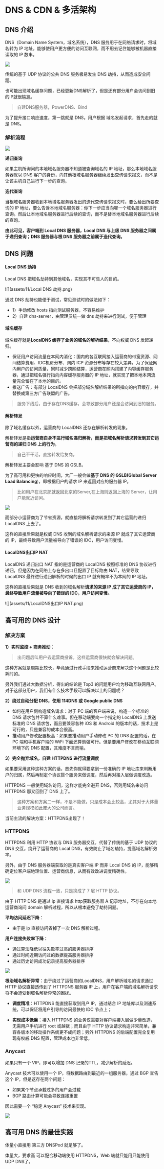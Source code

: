 # DNS & CDN & 多活架构

## DNS 介绍

DNS（Domain Name System，域名系统），DNS 服务用于在网络请求时，将域名转为 IP 地址。能够使用户更方便的访问互联网，而不用去记住能够被机器直接读取的 IP 数串。

![](assets/11/DNS流程.png)

传统的基于 UDP 协议的公共 DNS 服务极易发生 DNS 劫持，从而造成安全问题。

也可能出现域名缓存问题，已经更新DNS解析了，但是还有部分用户会访问到旧的IP就很尴尬。



> 自建DNS服务器，PowerDNS、Bind



为了提升接口响应速度，第一跳就是 DNS，用户根据 域名发起请求，首先走的就是 DNS。



### 解析流程

![](assets/11/DNS域名解析过程.png)

**递归查询**

如果主机所询问的本地域名服务器不知道被查询域名的 IP 地址，那么本地域名服务器就以 DNS 客户的身份，向其他根域名服务器继续发出查询请求报文，而不是让该主机自己进行下一步的查询。

**迭代查询**

当根域名服务器收到本地域名服务器发出的迭代查询请求报文时，要么给出所要查询的 IP 地址，要么告诉本地域名服务器：你下一步应当向哪一个域名服务器进行查询。然后让本地域名服务器进行后续的查询，而不是替本地域名服务器进行后续的查询。

**由此可见，客户端到 Local DNS 服务器，Local DNS 与上级 DNS 服务器之间属于递归查询；DNS 服务器与根 DNS 服务器之前属于迭代查询。**



## DNS 问题

#### Local DNS 劫持

Local DNS 把域名劫持到其他域名，实现其不可告人的目的。

![](assets/11/Local DNS 劫持.png)

通过 DNS 劫持也能便于测试，常见测试时的做法如下：

* 1）手动修改 hosts 指向测试服务器，不容易维护
* 2）自建 dns-server，由管理员统一做 dns 劫持来进行测试，便于管理



#### 域名缓存

域名缓存就是**LocalDNS 缓存了业务的域名的解析结果**，不向权威 DNS 发起递归。

* 保证用户访问流量在本网内消化：国内的各互联网接入运营商的带宽资源、网间结算费用、IDC机房分布、网内 ICP 资源分布等存在较大差异。为了保证网内用户的访问质量，同时减少跨网结算，运营商在网内搭建了内容缓存服务器，通过把域名强行指向内容缓存服务器的 IP 地址，就实现了把本地本网流量完全留在了本地的目的。
* 推送广告：有部分 LocalDNS 会把部分域名解析结果的所指向的内容缓存，并替换成第三方广告联盟的广告。



> 服务下线后，由于存在DNS缓存，会导致部分用户还是会访问到旧的服务。



#### 解析转发

除了域名缓存以外，运营商的 LocalDNS 还存在解析转发的现象。

解析转发是指**运营商自身不进行域名递归解析，而是把域名解析请求转发到其它运营商的递归 DNS 上的行为**。

> 自己不干活，直接转发给友商。

解析转发主要会影响 基于 DNS 的 GSLB。

为了高可用和更快的响应时间，大厂一般会做**基于 DNS 的 GSLB(Global Server Load Balancing**)，即根据用户的请求 IP 来返回对应的服务器 IP。

> 比如用户在北京那就返回北京的Server,在上海则返回上海的 Server，让用户能就近访问。

![](assets/11/基于DNS实现的GSLB.png)



而部分小运营商为了节省资源，就直接将解析请求转发到了其它运营的递归 LocalDNS 上去了。

这样的直接后果就是权威 DNS 收到的域名解析请求的来源 IP 就成了其它运营商的 IP，最终导致用户流量被导向了错误的 IDC，用户访问变慢。



#### LocalDNS出口IP NAT

LocalDNS 递归出口 NAT 指的是运营商的 LocalDNS 按照标准的 DNS 协议进行递归，但是因为在网络上存在多出口且配置了目标路由 NAT，结果导致 LocalDNS 最终进行递归解析的时候的出口 IP 就有概率不为本网的 IP 地址。

这样的直接后果就是 DNS 收到的域名解析**请求的来源 IP 成了其它运营商的 IP，最终导致用户流量被导向了错误的 IDC，用户访问变慢。**

![](assets/11/LocalDNS出口IP NAT.png)







## 高可用的 DNS 设计



### 解决方案

**1）实时监控 + 商务推动**：

> 出问题后叫用户去运营商投诉，这样运营商很快就会解决问题。

这种方案就是周期比较长，毕竟通过行政手段来推动运营商来解决这个问题是比较耗时的。



另外我们通过大数据分析，得出的结论是 Top3 的问题用户均为移动互联网用户。对于这部分用户，我们有什么技术手段可以解决以上的问题呢？

**2）绕过自动分配 DNS，使用 114DNS 或 Google public DNS**

* 如何在用户侧构造域名请求：对于 PC 端的客户端来说，构造一个标准的 DNS 请求包并不算什么难事。但在移动端要向一个指定的 LocalDNS 上发送标准的 DNS 请求包，而且要兼容各种 iOS 和 Android 的版本的话，技术上是可行的，只是兼容的成本会很高。
* 推动用户修改配置极高：如果要推动用户手动修改 PC 的 DNS 配置的话，在 PC 端和手机客户端的 WiFi 下面还算勉强可行。但是要用户修改在移动互联网环境下的 DNS 配置，其难度不言而喻。



**3）完全抛弃域名，自建 HTTPDNS 进行流量调度**

如果要采用这种这种方案的话，首先你就得要拿到一份准确的 IP 地址库来判断用户的归属，然后再制定个协议搭个服务来做调度，然后再对接入层做调度改造。

HTTPDNS 一般使用域名访问，这样才能完全避开 DNS，否则用域名来访问 HTTPDNS 那又回到了 DNS 上了。



> 这种方案和方案二一样，不是不能做，只是成本会比较高，尤其对于大体量业务规模如此庞大的公司而言。

当前主流的解决方案：HTTPDNS出现了！



### HTTPDNS

HTTPDNS 利用 HTTP 协议与 DNS 服务器交互，代替了传统的基于 UDP 协议的 DNS 交互，绕开了运营商的 Local DNS，有效防止了域名劫持，提高域名解析效率。

另外，由于 DNS 服务器端获取的是真实客户端 IP 而非 Local DNS 的 IP，能够精确定位客户端地理位置、运营商信息，从而有效改进调度精确性。

![](assets/11/HTTPDNS.png)



> 和 UDP DNS 流程一致，只是换成了 7 层 HTTP 协议。



由于 HTTP DNS 是通过 ip 直接请求 http获取服务器 A 记录地址，不存在向本地运营商询问 domain 解析过程，所以从根本避免了劫持问题。 

**平均访问延迟下降**：

* 由于是 ip 直接访问省掉了一次 DNS 解析过程。

**用户连接失败率下降**：

* 通过算法降低以往失败率过高的服务器排序
* 通过时间近期访问过的数据提高服务器排序
* 通过历史访问成功记录提高服务器排序

![](assets/11/HTTPDNS基本原理.png)



**根治域名解析异常**：由于绕过了运营商的LocalDNS，用户解析域名的请求通过 HTTP 协议直接透传到了 HTTPDNS 服务器 IP 上，用户在客户端的域名解析请求将不会遭受到域名解析异常的困扰。

* **调度精准**：HTTPDNS 能直接获取到用户 IP，通过结合 IP 地址库以及测速系统，可以保证将用户引导的访问最快的 IDC 节点上；

* **实现成本低廉**：接入 HTTPDNS 的业务仅需要对客户端接入层做少量改造，无需用户手机进行 root 或越狱；而且由于 HTTP 协议请求构造非常简单，兼容各版本的移动操作系统更不成问题；另外 HTTPDNS 的后端配置完全复用现有权威 DNS 配置，管理成本也非常低。





### Anycast

如果只有一个 VIP，即可以增加 DNS 记录的TTL，减少解析的延迟。

Anycast 技术可以使用一个 IP，将数据路由到最近的一组服务器，通过 BGP 宣告这个 IP，但是这存在两个问题：

* 如果某个节点承载过多的用户会过载
* BGP 路由计算可能会导致连接重置

因此需要一个 “稳定 Anycast” 技术来实现。

![](assets/11/Anycast.png)





## 高可用 DNS 的最佳实践

体量小直接用 第三方 DNSPod 就足够了。

体量大，要求高 可以配合移动端使用 HTTPDNS，Web 端就只能用只能使用 UDP DNS了。
